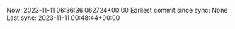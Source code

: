 Now: 2023-11-11 06:36:36.062724+00:00 Earliest commit since sync: None Last sync: 2023-11-11 00:48:44+00:00
